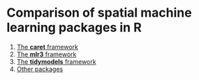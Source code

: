 # Comparison of spatial machine learning packages in R

1. [The **caret** framework](caret.html)
2. [The **mlr3** framework](mlr3.html)
3. [The **tidymodels** framework](tidymodels.html)
4. [Other packages](misc.html)